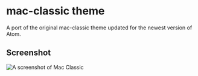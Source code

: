 # mac-classic theme

A port of the original mac-classic theme updated for the newest version of Atom.  

## Screenshot

![A screenshot of Mac Classic](https://raw.githubusercontent.com/savageboy74/original-mac-classic/master/mac_classic_screen.png)